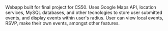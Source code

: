 Webapp built for final project for CS50.  Uses Google Maps API, location services, MySQL databases, and other tecnologies to store user submitted events, and display events within user's radius.  User can view local events, RSVP, make their own events, amongst other features.
